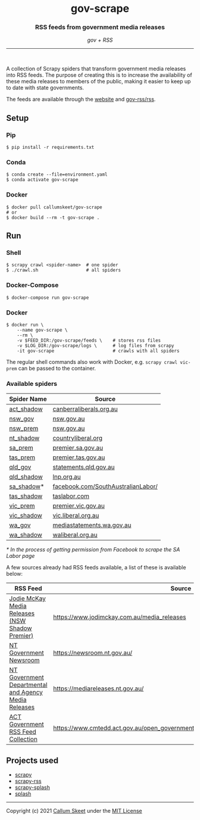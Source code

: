 <h1 align="center"><b>gov-scrape</b></h1>
<h3 align="center"><b>RSS feeds from government media releases</b></h3>
<p align="center">
    <i>gov + RSS</i>
</p>

---

<br>

A collection of Scrapy spiders that transform government media releases into
RSS feeds. The purpose of creating this is to increase the availability of these media releases to members of the public, making it easier to keep up to date with state governments.

The feeds are available through the [website](https://gov-rss.github.io) and [gov-rss/rss](https://github.com/gov-rss/rss).

## Setup

### Pip

```shell
$ pip install -r requirements.txt
```

### Conda

```shell
$ conda create --file=environment.yaml
$ conda activate gov-scrape
```

### Docker

```shell
$ docker pull callumskeet/gov-scrape
# or
$ docker build --rm -t gov-scrape .
```

## Run

### Shell

```shell
$ scrapy crawl <spider-name>  # one spider
$ ./crawl.sh                  # all spiders
```

### Docker-Compose

```shell
$ docker-compose run gov-scrape
```

### Docker

```shell
$ docker run \
    --name gov-scrape \
    --rm \
    -v $FEED_DIR:/gov-scrape/feeds \    # stores rss files
    -v $LOG_DIR:/gov-scrape/logs \      # log files from scrapy
    -it gov-scrape                      # crawls with all spiders
```

The regular shell commands also work with Docker, e.g. `scrapy crawl vic-prem` can be passed to the container.

### Available spiders

| Spider Name                                             | Source                                                                                                   |
| ------------------------------------------------------- | -------------------------------------------------------------------------------------------------------- |
| [act_shadow](./gov_scrape/spiders/act_shadow_spider.py) | [canberraliberals.org.au](https://canberraliberals.org.au/news)                                          |
| [nsw_gov](./gov_scrape/spiders/nsw_gov_spider.py)       | [nsw.gov.au](https://www.nsw.gov.au/news)                                                                |
| [nsw_prem](./gov_scrape/spiders/nsw_prem_spider.py)     | [nsw.gov.au](https://www.nsw.gov.au/media-releases)                                                      |
| [nt_shadow](./gov_scrape/spiders/nt_shadow_spider.py)   | [countryliberal.org](http://www.countryliberal.org/)                                                     |
| [sa_prem](./gov_scrape/spiders/sa_prem_spider.py)       | [premier.sa.gov.au](https://www.premier.sa.gov.au/news/media-releases)                                   |
| [tas_prem](./gov_scrape/spiders/tas_prem_spider.py)     | [premier.tas.gov.au](http://www.premier.tas.gov.au/media_release_search?queries_portfolio_query=Premier) |
| [qld_gov](./gov_scrape/spiders/qld_gov_spider.py)       | [statements.qld.gov.au](https://statements.qld.gov.au/)                                                  |
| [qld_shadow](./gov_scrape/spiders/qld_shadow_spider.py) | [lnp.org.au](https://www.lnp.org.au/news/)                                                               |
| [sa_shadow](./gov_scrape/spiders/sa_shadow_spider.py)\* | [facebook.com/SouthAustralianLabor/](https://www.facebook.com/SouthAustralianLabor/)                     |
| [tas_shadow](./gov_scrape/spiders/tas_shadow_spider.py) | [taslabor.com](https://taslabor.com/news/)                                                               |
| [vic_prem](./gov_scrape/spiders/vic_prem_spider.py)     | [premier.vic.gov.au](https://www.premier.vic.gov.au/media-centre)                                        |
| [vic_shadow](./gov_scrape/spiders/vic_shadow_spider.py) | [vic.liberal.org.au](https://vic.liberal.org.au/MediaReleases/)                                          |
| [wa_gov](./gov_scrape/spiders/wa_gov_spider.py)         | [mediastatements.wa.gov.au](https://www.mediastatements.wa.gov.au/Pages/Default.aspx)                    |
| [wa_shadow](./gov_scrape/spiders/wa_shadow_spider.py)   | [waliberal.org.au](https://www.waliberal.org.au/news/)                                                   |

_\* In the process of getting permission from Facebook to scrape the SA Labor page_

A few sources already had RSS feeds available, a list of these is available below:

| RSS Feed                                                                                                                                             | Source                                                                             |
| ---------------------------------------------------------------------------------------------------------------------------------------------------- | ---------------------------------------------------------------------------------- |
| [Jodie McKay Media Releases (NSW Shadow Premier)](https://www.jodimckay.com.au/media_releases.rss)                                                   | https://www.jodimckay.com.au/media_releases                                        |
| [NT Government Newsroom](https://newsroom.nt.gov.au/api/RSS/NewsroomIndex)                                                                           | https://newsroom.nt.gov.au/                                                        |
| [NT Government Departmental and Agency Media Releases](https://mediareleases.nt.gov.au/api/RSS/MediaReleasesIndex)                                   | https://mediareleases.nt.gov.au/                                                   |
| [ACT Government RSS Feed Collection](https://www.cmtedd.act.gov.au/open_government/inform/act_government_media_releases/all_media_release_rss_feeds) | https://www.cmtedd.act.gov.au/open_government/inform/act_government_media_releases |

## Projects used

- [scrapy](https://github.com/scrapy/scrapy)
- [scrapy-rss](https://github.com/woxcab/scrapy_rss)
- [scrapy-splash](https://github.com/scrapy-plugins/scrapy-splash)
- [splash](https://github.com/scrapinghub/splash)

---

Copyright (c) 2021 [Callum Skeet](https://github.com/callumskeet) under the [MIT License](./LICENSE)

